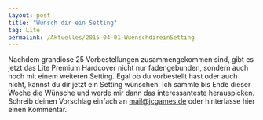 ```yaml
---
layout: post
title: "Wünsch dir ein Setting"
tag: Lite
permalink: /Aktuelles/2015-04-01-WuenschdireinSetting
---
```


Nachdem grandiose 25 Vorbestellungen zusammengekommen sind, gibt es jetzt das Lite Premium Hardcover nicht nur fadengebunden, sondern auch noch mit einem weiteren Setting. Egal ob du vorbestellt hast oder auch nicht, kannst du dir jetzt ein Setting wünschen. Ich sammle bis Ende dieser Woche die Wünsche und werde mir dann das interessanteste herauspicken. Schreib deinen Vorschlag einfach an mail@jcgames.de oder hinterlasse hier einen Kommentar.
